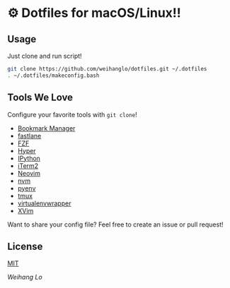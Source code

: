 ⚙️ Dotfiles for macOS/Linux!!
====================================

Usage
-----
Just clone and run script!

```bash
git clone https://github.com/weihanglo/dotfiles.git ~/.dotfiles
. ~/.dotfiles/makeconfig.bash
```

Tools We Love
-------------

Configure your favorite tools with `git clone`!

- [Bookmark Manager](.bm.sh)
- [fastlane](https://fastlane.tools)
- [FZF](https://github.com/junegunn/fzf)
- [Hyper](https://hyper.is)
- [IPython](https://ipython.org)
- [iTerm2](https://www.iterm2.com)
- [Neovim](https://neovim.io)
- [nvm](https://github.com/creationix/nvm)
- [pyenv](https://github.com/yyuu/pyenv)
- [tmux](https://tmux.github.io)
- [virtualenvwrapper](http://virtualenvwrapper.readthedocs.org)
- [XVim](http://xvim.org)

Want to share your config file? 
Feel free to create an issue or pull request!


License
-------

[MIT](LICENSE)

*Weihang Lo*
